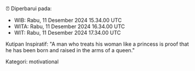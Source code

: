 ⏰ Diperbarui pada:
- WIB: Rabu, 11 Desember 2024 15.34.00 UTC
- WITA: Rabu, 11 Desember 2024 16.34.00 UTC
- WIT: Rabu, 11 Desember 2024 17.34.00 UTC

Kutipan Inspiratif:
"A man who treats his woman like a princess is proof that he has been born and raised in the arms of a queen."


Kategori: motivational

